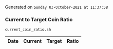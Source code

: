 Generated on `Sunday 03-October-2021 at 11:37:58`

### Current to Target Coin Ratio
`current_coin_ratio.sh`

Date|Current|Target|Ratio
---|---|---|---
